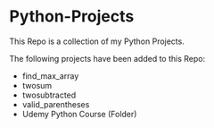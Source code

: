 # Python-Projects

This Repo is a collection of my Python Projects.

The following projects have been added to this Repo:

- find_max_array
- twosum
- twosubtracted
- valid_parentheses
- Udemy Python Course (Folder)
